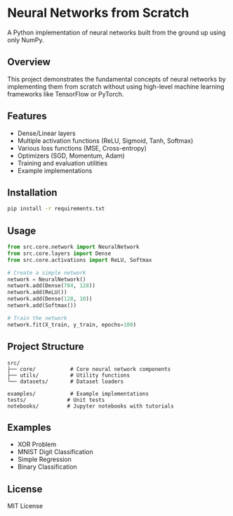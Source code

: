 # Neural Networks from Scratch

A Python implementation of neural networks built from the ground up using only NumPy.

## Overview

This project demonstrates the fundamental concepts of neural networks by implementing them from scratch without using high-level machine learning frameworks like TensorFlow or PyTorch.

## Features

- Dense/Linear layers
- Multiple activation functions (ReLU, Sigmoid, Tanh, Softmax)
- Various loss functions (MSE, Cross-entropy)
- Optimizers (SGD, Momentum, Adam)
- Training and evaluation utilities
- Example implementations

## Installation

```bash
pip install -r requirements.txt
```

## Usage

```python
from src.core.network import NeuralNetwork
from src.core.layers import Dense
from src.core.activations import ReLU, Softmax

# Create a simple network
network = NeuralNetwork()
network.add(Dense(784, 128))
network.add(ReLU())
network.add(Dense(128, 10))
network.add(Softmax())

# Train the network
network.fit(X_train, y_train, epochs=100)
```

## Project Structure

```
src/
├── core/           # Core neural network components
├── utils/          # Utility functions
└── datasets/       # Dataset loaders

examples/           # Example implementations
tests/             # Unit tests
notebooks/         # Jupyter notebooks with tutorials
```

## Examples

- XOR Problem
- MNIST Digit Classification
- Simple Regression
- Binary Classification

## License

MIT License
